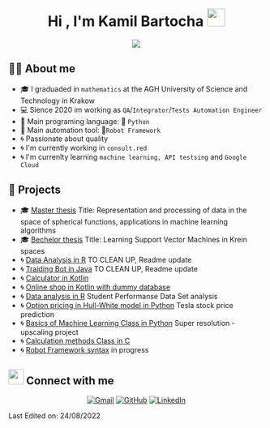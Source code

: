 # <h1 align="center">Hi , I'm Kamil Bartocha <img src="https://media.giphy.com/media/hvRJCLFzcasrR4ia7z/giphy.gif" width="35"></h1>
<p align="center">
  <a href="https://github.com/DenverCoder1/readme-typing-svg"><img src="https://readme-typing-svg.herokuapp.com?lines=Test+Automation+Engineer;QA+|+Python+|+Robot+Framework;Math+degree+|+ML+enthusiasts&center=true&width=500&height=50"></a>
</p>

##  :sassy_man: About me
- :mortar_board: I graduaded in `mathematics` at the AGH University of Science and Technology in Krakow
- :computer: Sience 2020 im working as `QA`/`Integrator`/`Tests Automation Engineer`
- :wrench: Main programing language: :snake: `Python`
- :wrench: Main automation tool: :robot:`Robot Framework` 
- :cyclone: Passionate about quality 
- :cyclone: I'm currently working in `consult.red`
- :cyclone: I'm currenlty learning `machine learning, API testsing` and `Google Cloud`

## :floppy_disk: Projects
- :mortar_board: [Master thesis](https://github.com/KamilBartocha/master-thesis) Title: Representation and processing of data in the space of spherical functions, applications in machine learning algorithms
- :mortar_board: [Bechelor thesis](https://github.com/KamilBartocha/bachelor-thesis) Title: Learning Support Vector Machines in Krein spaces
- :cyclone: [Data Analysis in R](https://github.com/KamilBartocha/analiza_danych) TO CLEAN UP, Readme update
- :cyclone: [Traiding Bot in Java](https://github.com/KamilBartocha/Math_WMS_courses/tree/master/Applied_java) TO CLEAN UP, Readme update
- :cyclone: [Calculator in Kotlin](https://github.com/KamilBartocha/Math_WMS_courses/tree/master/IT_system_managment/Calculator)
- :cyclone: [Online shop in Kotlin with dummy database](https://github.com/KamilBartocha/Math_WMS_courses/tree/master/Project_management)
- :cyclone: [Data analysis in R](https://github.com/KamilBartocha/Math_WMS_courses/blob/master/Statistical_models/) Student Performanse Data Set analysis
- :cyclone: [Option pricing in Hull-White model in Python](https://github.com/KamilBartocha/Math_WMS_courses/tree/master/Option_pricing_Hull_White_model) Tesla stock price prediction
- :cyclone: [Basics of Machine Learning Class in Python](https://github.com/KamilBartocha/Machine_Learning/tree/master/BOML_project) Super resolution - upscaling project 
- :cyclone: [Calculation methods Class in C](https://github.com/KamilBartocha/Calculation_methods)
- :cyclone: [Robot Framework syntax](https://github.com/KamilBartocha/robot-framework) in progress



## <img src="https://media.giphy.com/media/iY8CRBdQXODJSCERIr/giphy.gif" width="30px">  Connect with me

<p align="center">
	<a href="mailto:kamilbartocha53@gmail.com"><img img src="https://img.shields.io/badge/gmail-%23EA4335.svg?style=plastic&logo=gmail&logoColor=white" alt="Gmail"/></a>
	<a href="https://github.com/KamilBartocha"><img src="https://img.shields.io/badge/github-%23181717.svg?style=plastic&logo=github&logoColor=white" alt="GitHub"/></a>
	<a href="https://www.linkedin.com/in/kamil-bartocha/"><img src="https://img.shields.io/badge/linkedin-%230A66C2.svg?style=plastic&logo=linkedin&logoColor=white" alt="LinkedIn"/></a>
</p>
Last Edited on: 24/08/2022